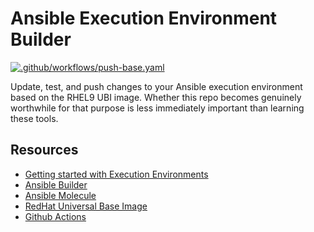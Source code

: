 # Ansible Execution Environment Builder

[![.github/workflows/push-base.yaml](https://github.com/Jmangle93/ee-builder/actions/workflows/push-base.yaml/badge.svg)](https://github.com/Jmangle93/ee-builder/actions/workflows/push-base.yaml)

Update, test, and push changes to your Ansible execution environment based on the RHEL9 UBI image.
Whether this repo becomes genuinely worthwhile for that purpose is less immediately important than learning these tools.

## Resources

- [Getting started with Execution Environments](https://docs.ansible.com/ansible/devel/getting_started_ee/index.html)
- [Ansible Builder](https://ansible.readthedocs.io/projects/builder/en/stable/)
- [Ansible Molecule](https://ansible.readthedocs.io/projects/molecule/)
- [RedHat Universal Base Image](https://catalog.redhat.com/en/software/base-images)
- [Github Actions](https://docs.github.com/en/actions)
